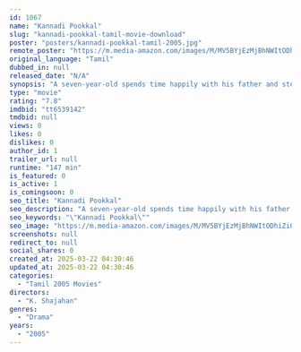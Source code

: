 ```yaml
---
id: 1067
name: "Kannadi Pookkal"
slug: "kannadi-pookkal-tamil-movie-download"
poster: "posters/kannadi-pookkal-tamil-2005.jpg"
remote_poster: "https://m.media-amazon.com/images/M/MV5BYjEzMjBhNWItODhiZi00YjE1LWFkZjktYTQ1NGFhZTYwZWQ3XkEyXkFqcGdeQXVyNTM3MDMyMDQ@._V1_SX300.jpg"
original_language: "Tamil"
dubbed_in: null
released_date: "N/A"
synopsis: "A seven-year-old spends time happily with his father and step mother. But with the birth of a new baby in the family, he's unable to tolerate the competition for parental love, and kills the newborn."
type: "movie"
rating: "7.8"
imdbid: "tt6539142"
tmdbid: null
views: 0
likes: 0
dislikes: 0
author_id: 1
trailer_url: null
runtime: "147 min"
is_featured: 0
is_active: 1
is_comingsoon: 0
seo_title: "Kannadi Pookkal"
seo_description: "A seven-year-old spends time happily with his father and step mother. But with the birth of a new baby in the family, he's unable to tolerate the competition for parental love, and kills the newborn."
seo_keywords: "\"Kannadi Pookkal\""
seo_image: "https://m.media-amazon.com/images/M/MV5BYjEzMjBhNWItODhiZi00YjE1LWFkZjktYTQ1NGFhZTYwZWQ3XkEyXkFqcGdeQXVyNTM3MDMyMDQ@._V1_SX300.jpg"
screenshots: null
redirect_to: null
social_shares: 0
created_at: 2025-03-22 04:30:46
updated_at: 2025-03-22 04:30:46
categories:
  - "Tamil 2005 Movies"
directors:
  - "K. Shajahan"
genres:
  - "Drama"
years:
  - "2005"
---
```

